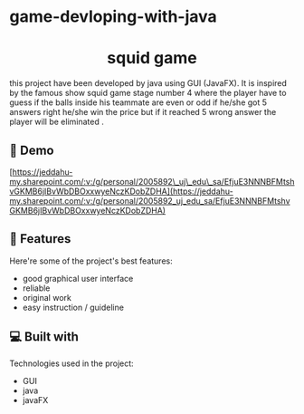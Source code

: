 # game-devloping-with-java
<h1 align="center" id="title">squid game</h1>
<p id="description">this project have been developed by java using GUI (JavaFX). It is inspired by the famous show squid game stage number 4 where the player have to guess if the balls inside his teammate are even or odd if he/she got 5 answers right he/she win the price but if it reached 5 wrong answer the player will be eliminated .</p>

<h2>🚀 Demo</h2>

[https://jeddahu-my.sharepoint.com/:v:/g/personal/2005892\_uj\_edu\_sa/EfjuE3NNNBFMtshvGKMB6jIBvWbDBOxxwyeNczKDobZDHA](https://jeddahu-my.sharepoint.com/:v:/g/personal/2005892_uj_edu_sa/EfjuE3NNNBFMtshvGKMB6jIBvWbDBOxxwyeNczKDobZDHA)

  
  
<h2>🧐 Features</h2>

Here're some of the project's best features:

*   good graphical user interface
*   reliable
*   original work
*   easy instruction / guideline

  
  
<h2>💻 Built with</h2>

Technologies used in the project:

*   GUI
*   java
*   javaFX
